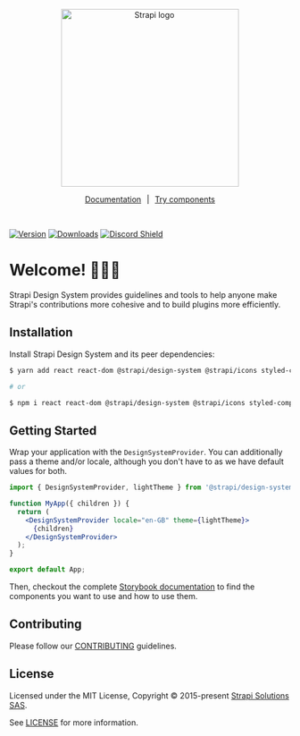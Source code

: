 <p align="center">
  <a href="https://strapi.io">
    <img src="./assets/logo.svg" width="318px" alt="Strapi logo" />
  </a>
</p>
<p align="center">
<a style='margin-right:10px' href="https://design-system.strapi.io/">Documentation</a>|<a style='margin-left:10px' href="https://design-system-git-main-strapijs.vercel.app/">Try components</a></p>
<br />

[![Version](https://img.shields.io/npm/v/@strapi/design-system?style=flat&colorA=4945ff&colorB=4945ff)](https://www.npmjs.com/package/@strapi/design-system)
[![Downloads](https://img.shields.io/npm/dt/@strapi/design-system.svg?style=flat&colorA=4945ff&colorB=4945ff)](https://www.npmjs.com/package/@strapi/design-system)
[![Discord Shield](https://img.shields.io/discord/811989166782021633?style=flat&colorA=4945ff&colorB=4945ff&label=discord&logo=discord&logoColor=f0f0ff)](https://discord.gg/strapi)

# Welcome! 👋👋👋

Strapi Design System provides guidelines and tools to help anyone make Strapi's contributions more cohesive and to build
plugins more efficiently.

## Installation

Install Strapi Design System and its peer dependencies:

```sh
$ yarn add react react-dom @strapi/design-system @strapi/icons styled-components

# or

$ npm i react react-dom @strapi/design-system @strapi/icons styled-components
```

## Getting Started

Wrap your application with the `DesignSystemProvider`. You can additionally pass a theme and/or locale, although you don't have to as we have default values for both.

```jsx
import { DesignSystemProvider, lightTheme } from '@strapi/design-system';

function MyApp({ children }) {
  return (
    <DesignSystemProvider locale="en-GB" theme={lightTheme}>
      {children}
    </DesignSystemProvider>
  );
}

export default App;
```

Then, checkout the complete [Storybook documentation](https://design-system-git-main-strapijs.vercel.app/) to find the components you want to use and how to use them.

## Contributing

Please follow our [CONTRIBUTING](https://github.com/strapi/design-system/blob/main/CONTRIBUTING.md) guidelines.

## License

Licensed under the MIT License, Copyright © 2015-present [Strapi Solutions SAS](https://strapi.io).

See [LICENSE](https://github.com/strapi/design-system/blob/main/LICENSE) for more information.

